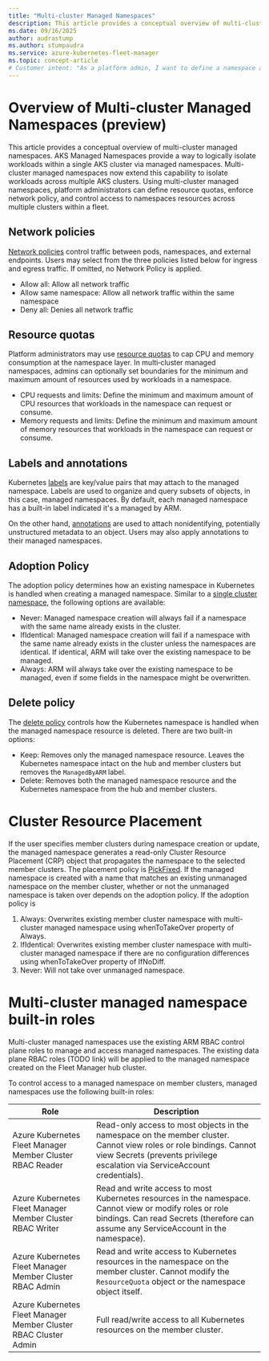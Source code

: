 ```yaml
---
title: "Multi-cluster Managed Namespaces"
description: This article provides a conceptual overview of multi-cluster managed namespaces (preview) using an Azure Kubernetes Service (AKS) Fleet Manager.
ms.date: 09/16/2025
author: audrastump
ms.author: stumpaudra
ms.service: azure-kubernetes-fleet-manager
ms.topic: concept-article
# Customer intent: "As a platform admin, I want to define a namespace and deploy it across selected fleet clusters so I can delegate application teams access to resources on any cluster where the namespace exists."
---
```

# Overview of Multi-cluster Managed Namespaces (preview)

This article provides a conceptual overview of multi-cluster managed namespaces. AKS Managed Namespaces provide a way to logically isolate workloads within a single AKS cluster via managed namespaces. Multi-cluster managed namespaces now extend this capability to isolate workloads across multiple AKS clusters. Using multi-cluster managed namespaces, platform administrators can define resource quotas, enforce network policy, and control access to namespaces resources across multiple clusters within a fleet.

## Network policies
[Network policies](../aks/use-network-policies.md) control traffic between pods, namespaces, and external endpoints. Users may select from the three policies listed below for ingress and egress traffic. If omitted, no Network Policy is applied.

* Allow all: Allow all network traffic
* Allow same namespace: Allow all network traffic within the same namespace
* Deny all: Denies all network traffic 

## Resource quotas
Platform administrators may use [resource quotas](../aks/concepts-managed-namespaces.md#resource-quotas) to cap CPU and memory consumption at the namespace layer. In multi‑cluster managed namespaces, admins can optionally set boundaries for the minimum and maximum amount of resources used by workloads in a namespace. 
* CPU requests and limits: Define the minimum and maximum amount of CPU resources that workloads in the namespace can request or consume. 
* Memory requests and limits: Define the minimum and maximum amount of memory resources that workloads in the namespace can request or consume. 
## Labels and annotations
Kubernetes [labels](https://kubernetes.io/docs/concepts/overview/working-with-objects/labels/) are key/value pairs that may attach to the managed namespace. Labels are used to organize and query subsets of objects, in this case, managed namespaces. By default, each managed namespace has a built-in label indicated it's a managed by ARM.

On the other hand, [annotations](https://kubernetes.io/docs/concepts/overview/working-with-objects/annotations/) are used to attach nonidentifying, potentially unstructured metadata to an object. Users may also apply annotations to their managed namespaces.

## Adoption Policy
The adoption policy determines how an existing namespace in Kubernetes is handled when creating a managed namespace. Similar to a [single cluster namespace](../aks/concepts-managed-namespaces.md#adoption-policy), the following options are available:

* Never: Managed namespace creation will always fail if a namespace with the same name already exists in the cluster.
* IfIdentical: Managed namespace creation will fail if a namespace with the same name already exists in the cluster unless the namespaces are identical. If identical, ARM will take over the existing namespace to be managed.
* Always: ARM will always take over the existing namespace to be managed, even if some fields in the namespace might be overwritten.

## Delete policy
The [delete policy](../aks/concepts-managed-namespaces.md#delete-policy) controls how the Kubernetes namespace is handled when the managed namespace resource is deleted. There are two built-in options:

* Keep: Removes only the managed namespace resource. Leaves the Kubernetes namespace intact on the hub and member clusters but removes the `ManagedByARM` label.
* Delete: Removes both the managed namespace resource and the Kubernetes namespace from the hub and member clusters. 

# Cluster Resource Placement
If the user specifies member clusters during namespace creation or update, the managed namespace generates a read-only Cluster Resource Placement (CRP) object that propagates the namespace to the selected member clusters. The placement policy is [PickFixed](./concepts-resource-propagation.md#pickfixed-placement-type). If the managed namespace is created with a name that matches an 
existing unmanaged namespace on the member cluster, whether or not the unmanaged namespace is taken over depends on the adoption policy. 
If the adoption policy is 
1. Always: Overwrites existing member cluster namespace with multi-cluster managed namespace using whenToTakeOver property of Always.
2. IfIdentical: Overwrites existing member cluster namespace with multi-cluster managed namespace if there are no configuration differences using whenToTakeOver property of IfNoDiff.
3. Never: Will not take over unmanaged namespace.

# Multi-cluster managed namespace built-in roles
Multi-cluster managed namespaces use the existing ARM RBAC control plane roles to manage and access managed namespaces. The existing 
data plane RBAC roles (TODO link) will be applied to the managed namespace created on the Fleet Manager hub cluster. 

To control access to a managed namespace on member clusters, managed namespaces use the following built-in roles:

| Role | Description |
|------|-------------|
| Azure Kubernetes Fleet Manager Member Cluster RBAC Reader | Read-only access to most objects in the namespace on the member cluster. Cannot view roles or role bindings. Cannot view Secrets (prevents privilege escalation via ServiceAccount credentials). |
| Azure Kubernetes Fleet Manager Member Cluster RBAC Writer | Read and write access to most Kubernetes resources in the namespace. Cannot view or modify roles or role bindings. Can read Secrets (therefore can assume any ServiceAccount in the namespace). |
| Azure Kubernetes Fleet Manager Member Cluster RBAC Admin | Read and write access to Kubernetes resources in the namespace on the member cluster. Cannot modify the `ResourceQuota` object or the namespace object itself. |
| Azure Kubernetes Fleet Manager Member Cluster RBAC Cluster Admin | Full read/write access to all Kubernetes resources on the member cluster. |